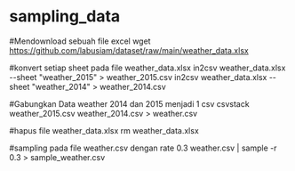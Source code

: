 # sampling_data

#Mendownload sebuah file excel
wget https://github.com/labusiam/dataset/raw/main/weather_data.xlsx

#konvert setiap sheet pada file weather_data.xlsx
in2csv weather_data.xlsx --sheet "weather_2015" > weather_2015.csv
in2csv weather_data.xlsx --sheet "weather_2014" > weather_2014.csv

#Gabungkan Data weather 2014 dan 2015 menjadi 1 csv
csvstack weather_2015.csv weather_2014.csv > weather.csv

#hapus file weather_data.xlsx
rm weather_data.xlsx

#sampling pada file weather.csv dengan rate 0.3
weather.csv | sample -r 0.3 > sample_weather.csv
